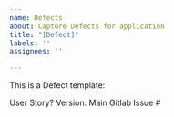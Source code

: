 ```yaml
---
name: Defects
about: Capture Defects for application
title: "[Defect]"
labels: ''
assignees: ''

---
```


This is a Defect template:

User Story?
Version:
Main Gitlab Issue #
